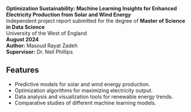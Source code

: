 
**Optimization Sustainability: Machine Learning Insights for Enhanced Electricity Production from Solar and Wind Energy**  
Independent project report submitted for the degree of **Master of Science in Data Science**  
University of the West of England  
**August 2024**  
**Author:** Masoud Rayat Zadeh  
**Supervisor:** Dr. Neil Phillips



## Features

- Predictive models for solar and wind energy production.
- Optimization algorithms for maximizing electricity output.
- Data analysis and visualization tools for renewable energy trends.
- Comparative studies of different machine learning models.


